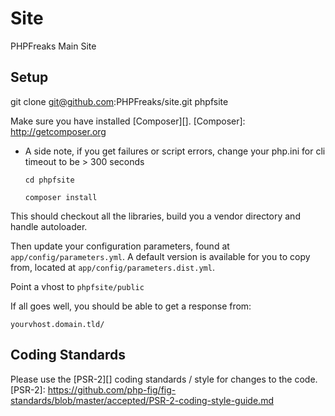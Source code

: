 Site
====
PHPFreaks Main Site

Setup
-----
git clone git@github.com:PHPFreaks/site.git phpfsite

Make sure you have installed [Composer][].
[Composer]: http://getcomposer.org

* A side note, if you get failures or script errors, change your php.ini for cli timeout to be > 300 seconds 

    `cd phpfsite`

    `composer install`
    
This should checkout all the libraries, build you a vendor directory and handle autoloader.

Then update your configuration parameters, found at `app/config/parameters.yml`. A default version is available
for you to copy from, located at `app/config/parameters.dist.yml`. 

Point a vhost to `phpfsite/public`

If all goes well, you should be able to get a response from:

    yourvhost.domain.tld/


Coding Standards
----
Please use the [PSR-2][] coding standards / style for changes to the code.
[PSR-2]: https://github.com/php-fig/fig-standards/blob/master/accepted/PSR-2-coding-style-guide.md